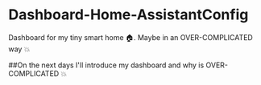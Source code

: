 # Dashboard-Home-AssistantConfig

Dashboard for my tiny smart home 🏠. Maybe in an OVER-COMPLICATED way 💥


##On the next days I'll introduce my dashboard and why is OVER-COMPLICATED 💥
